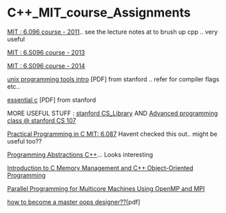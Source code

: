 C++_MIT_course_Assignments
==========================

[MIT : 6.096 course - 2011](http://goo.gl/fTALR).. see the lecture notes at  to brush up cpp .. very useful

[MIT : 6.S096 course - 2013](http://ocw.mit.edu/courses/electrical-engineering-and-computer-science/6-s096-introduction-to-c-and-c-january-iap-2013/)

[MIT : 6.S096 course - 2014](http://ocw.mit.edu/courses/electrical-engineering-and-computer-science/6-s096-effective-programming-in-c-and-c-january-iap-2014/)

[unix programming tools intro](http://goo.gl/7Ltu5P) [PDF] from stanford .. refer for compiler flags etc..

[essential c](http://goo.gl/LH0hg) [PDF] from stanford

MORE USEFUL STUFF : [stanford CS_Library](http://cslibrary.stanford.edu/) AND [Advanced programming class @ stanford CS 107](https://courseware.stanford.edu/pg/courses/347503/cs107-spring-2013)

 [Practical Programming in C MIT: 6.087](http://ocw.mit.edu/courses/electrical-engineering-and-computer-science/6-087-practical-programming-in-c-january-iap-2010/index.htm)  Havent checked this out.. might be useful too??


[Programming Abstractions C++](http://see.stanford.edu/see/courseinfo.aspx?coll=11f4f422-5670-4b4c-889c-008262e09e4e)... Looks interesting

[Introduction to C Memory Management and C++ Object-Oriented Programming](http://ocw.mit.edu/courses/electrical-engineering-and-computer-science/6-088-introduction-to-c-memory-management-and-c-object-oriented-programming-january-iap-2010/)

[Parallel Programming for Multicore Machines Using OpenMP and MPI](http://ocw.mit.edu/courses/earth-atmospheric-and-planetary-sciences/12-950-parallel-programming-for-multicore-machines-using-openmp-and-mpi-january-iap-2010/index.htm)

[how to become a master oops designer??](http://research.cs.queensu.ca/~ahmed/home/teaching/CISC322/F09/files/Slides_Spiros_Patterns.pdf)[pdf]
